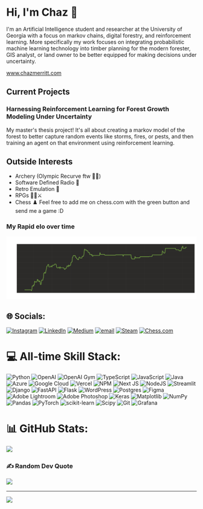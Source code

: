 # Hi, I'm Chaz 👋
I'm an Artificial Intelligence student and researcher at the University of Georgia with a focus on markov chains, digital forestry, and reinforcement learning. More specifically my work focuses on integrating probabilistic machine learning technology into timber planning for the modern forester, GIS analyst, or land owner to be better equipped for making decisions under uncertainty.

www.chazmerritt.com

## Current Projects
### Harnessing Reinforcement Learning for Forest Growth Modeling Under Uncertainty
My master's thesis project! It's all about creating a markov model of the forest to better capture random events like storms, fires, or pests, and then training an agent on that environment using reinforcement learning.

## Outside Interests
- Archery (Olympic Recurve ftw 💪🏹)
- Software Defined Radio 📡
- Retro Emulation 👾
- RPGs 🧙‍♂️⚔️
- Chess ♟️ Feel free to add me on chess.com with the green button and send me a game :D

### My Rapid elo over time
<picture>
  <source media="(prefers-color-scheme: dark)" srcset="assets/chess-elo.svg">
  <img alt="Rapid rating history" src="assets/chess-elo.svg" width="680">
</picture>


## 🌐 Socials:
[![Instagram](https://img.shields.io/badge/Instagram-%23E4405F.svg?logo=Instagram&logoColor=white)](https://instagram.com/camak._) [![LinkedIn](https://img.shields.io/badge/LinkedIn-%230077B5.svg?logo=linkedin&logoColor=white)](https://linkedin.com/in/chaz-merritt) [![Medium](https://img.shields.io/badge/Medium-12100E?logo=medium&logoColor=white)](https://medium.com/@chazmerritt4) [![email](https://img.shields.io/badge/Email-D14836?logo=gmail&logoColor=white)](mailto:charles.merritt@uga.edu) [![Steam](https://img.shields.io/badge/Steam-000000?logo=steam&logoColor=white&style=flat-square)](https://steamcommunity.com/profiles/76561198080686638/) [![Chess.com](https://img.shields.io/badge/Chess.com-Play%20me-69923e?style=for-the-badge&labelColor=2c2b29&logo=data:image/svg+xml;base64,PHN2ZyB4bWxucz0iaHR0cDovL3d3dy53My5vcmcvMjAwMC9zdmciIHZpZXdCb3g9IjAgMCAyNCAyNCI+CjxjaXJjbGUgY3g9IjEyIiBjeT0iNyIgcj0iMyIvPgo8cGF0aCBkPSJNOSAxMWg2bC0xIDNoLTRsLTEtM3oiLz4KPHJlY3QgeD0iNyIgeT0iMTgiIHdpZHRoPSIxMCIgaGVpZ2h0PSIyIi8+CjxyZWN0IHg9IjYiIHk9IjIwIiB3aWR0aD0iMTIiIGhlaWdodD0iMiIvPgo8L3N2Zz4=&logoColor=white)](https://www.chess.com/member/chamzert)

# 💻 All-time Skill Stack:
![Python](https://img.shields.io/badge/python-3670A0?style=for-the-badge&logo=python&logoColor=ffdd54) ![OpenAI](https://img.shields.io/badge/OpenAI-412991?style=for-the-badge&logo=openai&logoColor=white) ![OpenAI Gym](https://img.shields.io/badge/OpenAI%20Gym-0081A5?style=for-the-badge&logo=openaigym&logoColor=white) ![TypeScript](https://img.shields.io/badge/typescript-%23007ACC.svg?style=for-the-badge&logo=typescript&logoColor=white) ![JavaScript](https://img.shields.io/badge/javascript-%23323330.svg?style=for-the-badge&logo=javascript&logoColor=%23F7DF1E) ![Java](https://img.shields.io/badge/java-%23ED8B00.svg?style=for-the-badge&logo=openjdk&logoColor=white) ![Azure](https://img.shields.io/badge/azure-%230072C6.svg?style=for-the-badge&logo=microsoftazure&logoColor=white) ![Google Cloud](https://img.shields.io/badge/GoogleCloud-%234285F4.svg?style=for-the-badge&logo=google-cloud&logoColor=white) ![Vercel](https://img.shields.io/badge/vercel-%23000000.svg?style=for-the-badge&logo=vercel&logoColor=white) ![NPM](https://img.shields.io/badge/NPM-%23CB3837.svg?style=for-the-badge&logo=npm&logoColor=white) ![Next JS](https://img.shields.io/badge/Next-black?style=for-the-badge&logo=next.js&logoColor=white) ![NodeJS](https://img.shields.io/badge/node.js-6DA55F?style=for-the-badge&logo=node.js&logoColor=white) ![Streamlit](https://img.shields.io/badge/Streamlit-%23FE4B4B.svg?style=for-the-badge&logo=streamlit&logoColor=white) ![Django](https://img.shields.io/badge/django-%23092E20.svg?style=for-the-badge&logo=django&logoColor=white) ![FastAPI](https://img.shields.io/badge/FastAPI-005571?style=for-the-badge&logo=fastapi) ![Flask](https://img.shields.io/badge/flask-%23000.svg?style=for-the-badge&logo=flask&logoColor=white) ![WordPress](https://img.shields.io/badge/WordPress-%23117AC9.svg?style=for-the-badge&logo=WordPress&logoColor=white) ![Postgres](https://img.shields.io/badge/postgres-%23316192.svg?style=for-the-badge&logo=postgresql&logoColor=white) ![Figma](https://img.shields.io/badge/figma-%23F24E1E.svg?style=for-the-badge&logo=figma&logoColor=white) ![Adobe Lightroom](https://img.shields.io/badge/Adobe%20Lightroom-31A8FF.svg?style=for-the-badge&logo=Adobe%20Lightroom&logoColor=white) ![Adobe Photoshop](https://img.shields.io/badge/adobe%20photoshop-%2331A8FF.svg?style=for-the-badge&logo=adobe%20photoshop&logoColor=white) ![Keras](https://img.shields.io/badge/Keras-%23D00000.svg?style=for-the-badge&logo=Keras&logoColor=white) ![Matplotlib](https://img.shields.io/badge/Matplotlib-%23ffffff.svg?style=for-the-badge&logo=Matplotlib&logoColor=black) ![NumPy](https://img.shields.io/badge/numpy-%23013243.svg?style=for-the-badge&logo=numpy&logoColor=white) ![Pandas](https://img.shields.io/badge/pandas-%23150458.svg?style=for-the-badge&logo=pandas&logoColor=white) ![PyTorch](https://img.shields.io/badge/PyTorch-%23EE4C2C.svg?style=for-the-badge&logo=PyTorch&logoColor=white) ![scikit-learn](https://img.shields.io/badge/scikit--learn-%23F7931E.svg?style=for-the-badge&logo=scikit-learn&logoColor=white) ![Scipy](https://img.shields.io/badge/SciPy-%230C55A5.svg?style=for-the-badge&logo=scipy&logoColor=%white) ![Git](https://img.shields.io/badge/git-%23F05033.svg?style=for-the-badge&logo=git&logoColor=white) ![Grafana](https://img.shields.io/badge/grafana-%23F46800.svg?style=for-the-badge&logo=grafana&logoColor=white)

# 📊 GitHub Stats:
![](https://github-readme-stats.vercel.app/api/top-langs/?username=charlesmerritt&theme=discord_old_blurple&hide_border=true&include_all_commits=false&count_private=false&layout=compact)

### ✍️ Random Dev Quote
![](https://quotes-github-readme.vercel.app/api?type=horizontal&theme=radical)

---
[![](https://visitcount.itsvg.in/api?id=charlesmerritt&icon=0&color=0)](https://visitcount.itsvg.in)

<!-- Proudly created with GPRM ( https://gprm.itsvg.in ) -->
